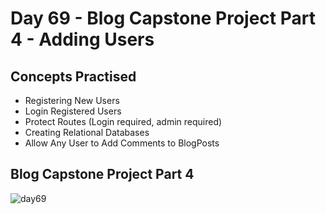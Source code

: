 # Day 69 - Blog Capstone Project Part 4 - Adding Users
## Concepts Practised
- Registering New Users
- Login Registered Users
- Protect Routes (Login required, admin required)
- Creating Relational Databases
- Allow Any User to Add Comments to BlogPosts
## Blog Capstone Project Part 4
![day69](https://user-images.githubusercontent.com/98851253/164320602-ee6de83b-29c4-4eee-968c-3ea22ceea2c7.gif)
